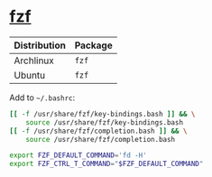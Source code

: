 # [fzf](https://wiki.archlinux.org/index.php/Fzf)

| Distribution | Package |
| ------------ | ------- |
| Archlinux    | `fzf`   |
| Ubuntu       | `fzf`   |

Add to `~/.bashrc`:

```bash
[[ -f /usr/share/fzf/key-bindings.bash ]] && \
    source /usr/share/fzf/key-bindings.bash
[[ -f /usr/share/fzf/completion.bash ]] && \
    source /usr/share/fzf/completion.bash

export FZF_DEFAULT_COMMAND='fd -H'
export FZF_CTRL_T_COMMAND="$FZF_DEFAULT_COMMAND"
```
